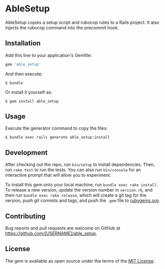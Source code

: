 # AbleSetup

AbleSetup copies a setup script and rubocop rules to a Rails project.
It also injects the rubocop command into the precommit hook.

## Installation

Add this line to your application's Gemfile:

```ruby
gem 'able_setup'
```

And then execute:

    $ bundle

Or install it yourself as:

    $ gem install able_setup

## Usage

Execute the generator command to copy the files:

    $ bundle exec rails generate able_setup:install

## Development

After checking out the repo, run `bin/setup` to install dependencies. Then, run `rake test` to run the tests. You can also run `bin/console` for an interactive prompt that will allow you to experiment.

To install this gem onto your local machine, run `bundle exec rake install`. To release a new version, update the version number in `version.rb`, and then run `bundle exec rake release`, which will create a git tag for the version, push git commits and tags, and push the `.gem` file to [rubygems.org](https://rubygems.org).

## Contributing

Bug reports and pull requests are welcome on GitHub at https://github.com/[USERNAME]/able_setup.

## License

The gem is available as open source under the terms of the [MIT License](https://opensource.org/licenses/MIT).
